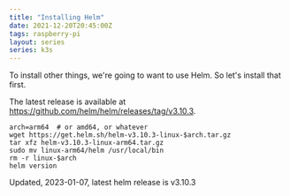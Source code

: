 ```yaml
---
title: "Installing Helm"
date: 2021-12-20T20:45:00Z
tags: raspberry-pi
layout: series
series: k3s
---
```


To install other things, we're going to want to use Helm. So let's install that first.

The latest release is available at <https://github.com/helm/helm/releases/tag/v3.10.3>.

```
arch=arm64  # or amd64, or whatever
wget https://get.helm.sh/helm-v3.10.3-linux-$arch.tar.gz
tar xfz helm-v3.10.3-linux-arm64.tar.gz
sudo mv linux-arm64/helm /usr/local/bin
rm -r linux-$arch
helm version
```

<div class="callout callout-info" markdown="span">
Updated, 2023-01-07, latest helm release is v3.10.3
</div>
